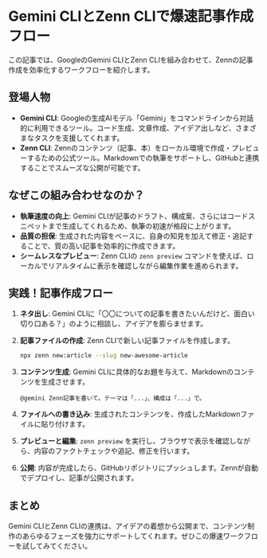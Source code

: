 # Gemini CLIとZenn CLIで爆速記事作成フロー

この記事では、GoogleのGemini CLIとZenn CLIを組み合わせて、Zennの記事作成を効率化するワークフローを紹介します。

## 登場人物

- **Gemini CLI**: Googleの生成AIモデル「Gemini」をコマンドラインから対話的に利用できるツール。コード生成、文章作成、アイデア出しなど、さまざまなタスクを支援してくれます。
- **Zenn CLI**: Zennのコンテンツ（記事、本）をローカル環境で作成・プレビューするための公式ツール。Markdownでの執筆をサポートし、GitHubと連携することでスムーズな公開が可能です。

## なぜこの組み合わせなのか？

- **執筆速度の向上**: Gemini CLIが記事のドラフト、構成案、さらにはコードスニペットまで生成してくれるため、執筆の初速が格段に上がります。
- **品質の担保**: 生成された内容をベースに、自身の知見を加えて修正・追記することで、質の高い記事を効率的に作成できます。
- **シームレスなプレビュー**: Zenn CLIの `zenn preview` コマンドを使えば、ローカルでリアルタイムに表示を確認しながら編集作業を進められます。

## 実践！記事作成フロー

1. **ネタ出し**: Gemini CLIに「〇〇についての記事を書きたいんだけど、面白い切り口ある？」のように相談し、アイデアを膨らませます。

2. **記事ファイルの作成**: Zenn CLIで新しい記事ファイルを作成します。
   ```bash
   npx zenn new:article --slug new-awesome-article
   ```

3. **コンテンツ生成**: Gemini CLIに具体的なお題を与えて、Markdownのコンテンツを生成させます。
   ```
   @gemini Zenn記事を書いて。テーマは「...」、構成は「...」で。
   ```

4. **ファイルへの書き込み**: 生成されたコンテンツを、作成したMarkdownファイルに貼り付けます。

5. **プレビューと編集**: `zenn preview` を実行し、ブラウザで表示を確認しながら、内容のファクトチェックや追記、修正を行います。

6. **公開**: 内容が完成したら、GitHubリポジトリにプッシュします。Zennが自動でデプロイし、記事が公開されます。

## まとめ

Gemini CLIとZenn CLIの連携は、アイデアの着想から公開まで、コンテンツ制作のあらゆるフェーズを強力にサポートしてくれます。ぜひこの爆速ワークフローを試してみてください。